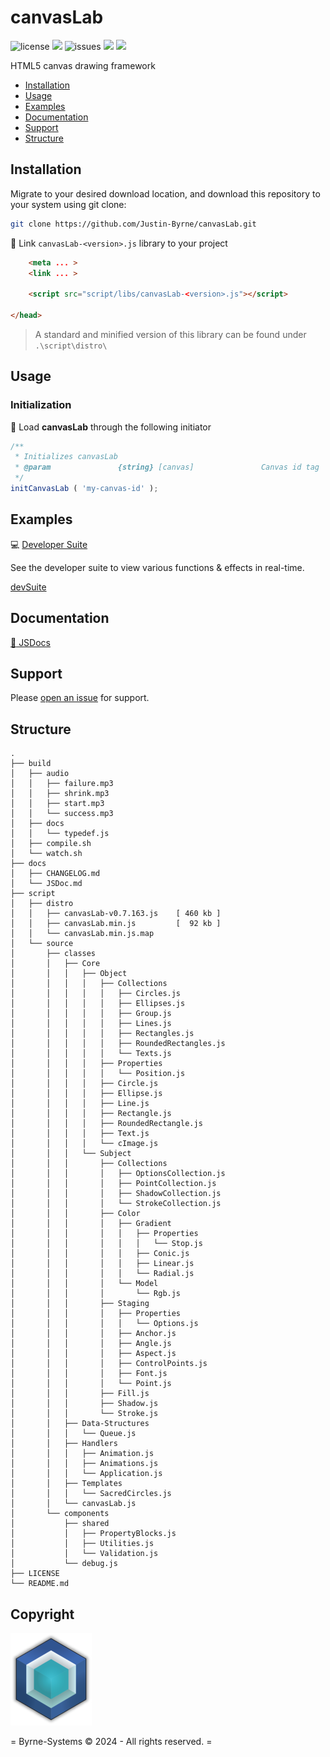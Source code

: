# canvasLab

![license](https://img.shields.io/github/license/Justin-Byrne/canvasLab?style=flat-square)
<img src="https://img.shields.io/badge/Chrome-128.0.6613.120-yellow?style=flat-square&logo=googlechrome&logoColor=white" />
![issues](https://img.shields.io/github/issues/Justin-Byrne/canvasLab?style=flat-square)
<img src="https://img.shields.io/badge/Version-0.7.163-navy?style=flat-square" />
<img src="https://img.shields.io/github/languages/code-size/Justin-Byrne/canvasLab?style=flat-square" />

HTML5 canvas drawing framework

- [Installation](#installation)
- [Usage](#usage)
- [Examples](#examples)
- [Documentation](#documentation)
- [Support](#support)
- [Structure](#structure)

## Installation

Migrate to your desired download location, and download this repository to your system using git clone:

```sh
git clone https://github.com/Justin-Byrne/canvasLab.git
```

:paperclip: Link `canvasLab-<version>.js` library to your project

```html
    <meta ... >
    <link ... >

    <script src="script/libs/canvasLab-<version>.js"></script>

</head>
```

> A standard and minified version of this library can be found under `.\script\distro\`

## Usage

### Initialization

:truck: Load **canvasLab** through the following initiator

```javascript
/**
 * Initializes canvasLab
 * @param               {string} [canvas]               Canvas id tag
 */
initCanvasLab ( 'my-canvas-id' );
```

## Examples

:computer: [Developer Suite](https://byrne-systems.com/portal/canvasLab/devSuite/index.html)

See the developer suite to view various functions & effects in real-time.

[devSuite](https://github.com/user-attachments/assets/233f97d5-6df5-434b-bcb8-a01d26eda0c2)

## Documentation

[:book: JSDocs](https://byrne-systems.com/portal/canvasLab/docs/JSDoc/index.html)


## Support

Please [open an issue](https://github.com/Justin-Byrne/canvasLab/issues/new) for support.

## Structure

```
.
├── build
│   ├── audio
│   │   ├── failure.mp3
│   │   ├── shrink.mp3
│   │   ├── start.mp3
│   │   └── success.mp3
│   ├── docs
│   │   └── typedef.js
│   ├── compile.sh
│   └── watch.sh
├── docs
│   ├── CHANGELOG.md
│   └── JSDoc.md
├── script
│   ├── distro
│   │   ├── canvasLab-v0.7.163.js    [ 460 kb ]
│   │   ├── canvasLab.min.js         [  92 kb ]
│   │   └── canvasLab.min.js.map
│   └── source
│       ├── classes
│       │   ├── Core
│       │   │   ├── Object
│       │   │   │   ├── Collections
│       │   │   │   │   ├── Circles.js
│       │   │   │   │   ├── Ellipses.js
│       │   │   │   │   ├── Group.js
│       │   │   │   │   ├── Lines.js
│       │   │   │   │   ├── Rectangles.js
│       │   │   │   │   ├── RoundedRectangles.js
│       │   │   │   │   └── Texts.js
│       │   │   │   ├── Properties
│       │   │   │   │   └── Position.js
│       │   │   │   ├── Circle.js
│       │   │   │   ├── Ellipse.js
│       │   │   │   ├── Line.js
│       │   │   │   ├── Rectangle.js
│       │   │   │   ├── RoundedRectangle.js
│       │   │   │   ├── Text.js
│       │   │   │   └── cImage.js
│       │   │   └── Subject
│       │   │       ├── Collections
│       │   │       │   ├── OptionsCollection.js
│       │   │       │   ├── PointCollection.js
│       │   │       │   ├── ShadowCollection.js
│       │   │       │   └── StrokeCollection.js
│       │   │       ├── Color
│       │   │       │   ├── Gradient
│       │   │       │   │   ├── Properties
│       │   │       │   │   │   └── Stop.js
│       │   │       │   │   ├── Conic.js
│       │   │       │   │   ├── Linear.js
│       │   │       │   │   └── Radial.js
│       │   │       │   └── Model
│       │   │       │       └── Rgb.js
│       │   │       ├── Staging
│       │   │       │   ├── Properties
│       │   │       │   │   └── Options.js
│       │   │       │   ├── Anchor.js
│       │   │       │   ├── Angle.js
│       │   │       │   ├── Aspect.js
│       │   │       │   ├── ControlPoints.js
│       │   │       │   ├── Font.js
│       │   │       │   └── Point.js
│       │   │       ├── Fill.js
│       │   │       ├── Shadow.js
│       │   │       └── Stroke.js
│       │   ├── Data-Structures
│       │   │   └── Queue.js
│       │   ├── Handlers
│       │   │   ├── Animation.js
│       │   │   ├── Animations.js
│       │   │   └── Application.js
│       │   ├── Templates
│       │   │   └── SacredCircles.js
│       │   └── canvasLab.js
│       └── components
│           ├── shared
│           │   ├── PropertyBlocks.js
│           │   ├── Utilities.js
│           │   └── Validation.js
│           └── debug.js
├── LICENSE
└── README.md
```
 
## Copyright

![Byrne-Systems](https://github.com/Justin-Byrne/canvasLab/blob/main/images/cube_sm.png)

= Byrne-Systems © 2024 - All rights reserved. =
